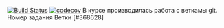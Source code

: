 [![Build Status](https://travis-ci.org/xyligan2222/job4j_design.svg?branch=master)](https://travis-ci.org/xyligan2222/job4j_design)
[![codecov](https://codecov.io/gh/xyligan2222/job4j_design/branch/master/graph/badge.svg)](https://codecov.io/gh/xyligan2222/job4j_design)
В курсе производилась работа с веткамы git. Номер задания Ветки [#368628]
